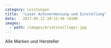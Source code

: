 ```yaml
---
category: Leistungen
title:  "Laser Achsvermessung und Einstellung"
date:   2017-05-12 20:15:49 +0200
images:
  - path: /images/ersatzteillager.jpg
---
```


Alle Marken und Hersteller
